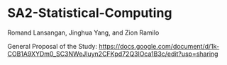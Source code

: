 # SA2-Statistical-Computing
Romand Lansangan, Jinghua Yang, and Zion Ramilo

General Proposal of the Study: https://docs.google.com/document/d/1k-COB1A9XYDm0_SC3NWeJluyn2CFKpd72Q3lOca1B3c/edit?usp=sharing
